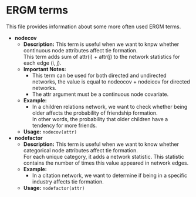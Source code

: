 # ERGM terms
This file provides information about some more often used ERGM terms.
* __nodecov__
  * __Description:__ This term is useful when we want to knpw whether continuous node attributes affect tie formation.  
    This term adds sum of attr(i) + attr(j) to the network statistics for each edge (i, j).
  * __Important Notes:__
    * This term can be used for both directed and undirected networks, the value is equal to nodeocov + nodeicov for directed networks.
    * The attr argument must be a continuous node covariate.    
  * __Example:__
    * In a children relations network, we want to check whether being older affects the probability of friendship formation.  
      In other words, the probability that older children have a tendency for more friends.
  * __Usage:__ `nodecov(attr)`
* __nodefactor__
  * __Description:__ This term is useful when we want to know whether categorical node attributes affect tie formation.  
    For each unique category, it adds a network statistic. This statistic contains the number of times this value appeared in network edges.
  * __Example:__
    * In a citation network, we want to determine if being in a specific industry affects tie formation.
  * __Usage:__ `nodefactor(attr)`
